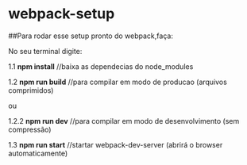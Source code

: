 # webpack-setup
##Para rodar esse setup pronto do webpack,faça:

No seu terminal digite:

1.1 **npm install** //baixa as dependecias do node_modules

1.2 **npm run build** //para compilar em modo de producao (arquivos comprimidos)

ou

1.2.2 **npm run dev** //para compilar em modo de desenvolvimento (sem compressão)

1.3 **npm run start** //startar webpack-dev-server (abrirá o browser automaticamente)


